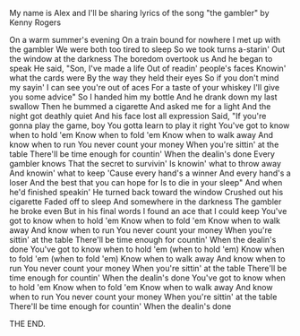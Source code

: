 My name is Alex and I'll be sharing lyrics of the song "the gambler" by Kenny Rogers

On a warm summer's evening
On a train bound for nowhere
I met up with the gambler
We were both too tired to sleep
So we took turns a-starin'
Out the window at the darkness
The boredom overtook us
And he began to speak
He said, "Son, I've made a life
Out of readin' people's faces
Knowin' what the cards were
By the way they held their eyes
So if you don't mind my sayin'
I can see you're out of aces
For a taste of your whiskey
I'll give you some advice"
So I handed him my bottle
And he drank down my last swallow
Then he bummed a cigarette
And asked me for a light
And the night got deathly quiet
And his face lost all expression
Said, "If you're gonna play the game, boy
You gotta learn to play it right
You've got to know when to hold 'em
Know when to fold 'em
Know when to walk away
And know when to run
You never count your money
When you're sittin' at the table
There'll be time enough for countin'
When the dealin's done
Every gambler knows
That the secret to survivin'
Is knowin' what to throw away
And knowin' what to keep
'Cause every hand's a winner
And every hand's a loser
And the best that you can hope for
Is to die in your sleep"
And when he'd finished speakin'
He turned back toward the window
Crushed out his cigarette
Faded off to sleep
And somewhere in the darkness
The gambler he broke even
But in his final words
I found an ace that I could keep
You've got to know when to hold 'em
Know when to fold 'em
Know when to walk away
And know when to run
You never count your money
When you're sittin' at the table
There'll be time enough for countin'
When the dealin's done
You've got to know when to hold 'em (when to hold 'em)
Know when to fold 'em (when to fold 'em)
Know when to walk away
And know when to run
You never count your money
When you're sittin' at the table
There'll be time enough for countin'
When the dealin's done
You've got to know when to hold 'em
Know when to fold 'em
Know when to walk away
And know when to run
You never count your money
When you're sittin' at the table
There'll be time enough for countin'
When the dealin's done

THE END.
